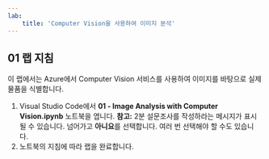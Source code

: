 ```yaml
---
lab:
    title: 'Computer Vision을 사용하여 이미지 분석'
---
```


## 01 랩 지침
이 랩에서는 Azure에서 Computer Vision 서비스를 사용하여 이미지를 바탕으로 실제 물품을 식별합니다.

1.  Visual Studio Code에서 **01 - Image Analysis with Computer Vision.ipynb** 노트북을 엽니다. 
    **참고:** 2분 설문조사를 작성하라는 메시지가 표시될 수 있습니다. 넘어가고 **아니요**를 선택합니다. 여러 번 선택해야 할 수도 있습니다. 
2.  노트북의 지침에 따라 랩을 완료합니다.
